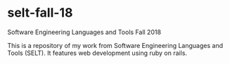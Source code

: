 # selt-fall-18
Software Engineering Languages and Tools Fall 2018
  
This is a repository of my work from Software Engineering Languages and Tools (SELT). It features web development using ruby on rails.
